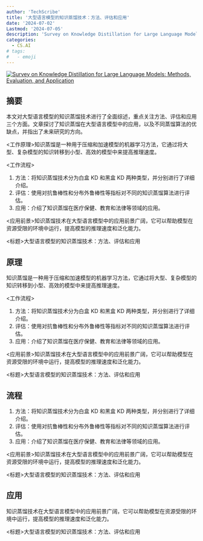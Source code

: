 ```yaml
---
author: 'TechScribe'
title: '大型语言模型的知识蒸馏技术：方法、评估和应用'
date: '2024-07-02'
Lastmod: '2024-07-05'
description: 'Survey on Knowledge Distillation for Large Language Models: Methods, Evaluation, and Application'
categories:
  - CS.AI
# tags:
#   - emoji
---
```


[![Survey on Knowledge Distillation for Large Language Models: Methods, Evaluation, and Application](https://arxiv-research-1301205113.cos.ap-guangzhou.myqcloud.com/images/2407.01885v1.pdf_0.jpg)](https://arxiv.org/abs/2407.01885v1)

## 摘要

本文对大型语言模型的知识蒸馏技术进行了全面综述，重点关注方法、评估和应用三个方面。文章探讨了知识蒸馏在大型语言模型中的应用，以及不同蒸馏算法的优缺点，并指出了未来研究的方向。

<工作原理>知识蒸馏是一种用于压缩和加速模型的机器学习方法，它通过将大型、复杂模型的知识转移到小型、高效的模型中来提高推理速度。

<工作流程>
1. 方法：将知识蒸馏技术分为白盒 KD 和黑盒 KD 两种类型，并分别进行了详细介绍。
2. 评估：使用对抗鲁棒性和分布外鲁棒性等指标对不同的知识蒸馏算法进行评估。
3. 应用：介绍了知识蒸馏在医疗保健、教育和法律等领域的应用。

<应用前景>知识蒸馏技术在大型语言模型中的应用前景广阔，它可以帮助模型在资源受限的环境中运行，提高模型的推理速度和泛化能力。

<标题>大型语言模型的知识蒸馏技术：方法、评估和应用<!--more-->

## 原理

知识蒸馏是一种用于压缩和加速模型的机器学习方法，它通过将大型、复杂模型的知识转移到小型、高效的模型中来提高推理速度。

<工作流程>
1. 方法：将知识蒸馏技术分为白盒 KD 和黑盒 KD 两种类型，并分别进行了详细介绍。
2. 评估：使用对抗鲁棒性和分布外鲁棒性等指标对不同的知识蒸馏算法进行评估。
3. 应用：介绍了知识蒸馏在医疗保健、教育和法律等领域的应用。

<应用前景>知识蒸馏技术在大型语言模型中的应用前景广阔，它可以帮助模型在资源受限的环境中运行，提高模型的推理速度和泛化能力。

<标题>大型语言模型的知识蒸馏技术：方法、评估和应用

## 流程

1. 方法：将知识蒸馏技术分为白盒 KD 和黑盒 KD 两种类型，并分别进行了详细介绍。
2. 评估：使用对抗鲁棒性和分布外鲁棒性等指标对不同的知识蒸馏算法进行评估。
3. 应用：介绍了知识蒸馏在医疗保健、教育和法律等领域的应用。

<应用前景>知识蒸馏技术在大型语言模型中的应用前景广阔，它可以帮助模型在资源受限的环境中运行，提高模型的推理速度和泛化能力。

<标题>大型语言模型的知识蒸馏技术：方法、评估和应用

## 应用

知识蒸馏技术在大型语言模型中的应用前景广阔，它可以帮助模型在资源受限的环境中运行，提高模型的推理速度和泛化能力。

<标题>大型语言模型的知识蒸馏技术：方法、评估和应用
